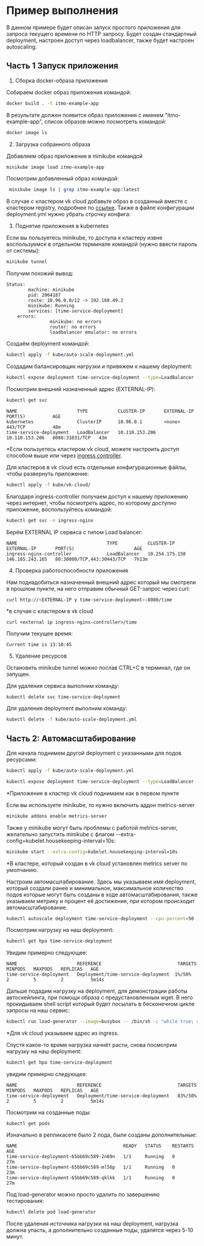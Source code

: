 # Пример выполнения

В данном примере будет описан запуск простого приложения для запроса текущего времени по HTTP запросу. Будет создан стандартный deployment, настроен доступ через loadbalancer, также будет настроен autoscaling.

## Часть 1 Запуск приложения

1) Сборка docker-образа приложения

Собираем docker образ приложения командой:

```bash
docker build . -t itmo-example-app
```

В результате должен появится образ приложения с именем "itmo-example-app", список образов можно посмотреть командой:

```bash
docker image ls
```

2) Загрузка собранного образа

Добавляем образ приложения в minikube командой

```bash
minikube image load itmo-example-app
```

Посмотрим добавленный образ командой:

```bash
 minikube image ls | grep itmo-example-app:latest
```

В случае с кластером vk cloud добавьте образ в созданный вместе с кластером registry, подробнее по [ссылке](https://mcs.mail.ru/docs/ru/base/k8s/connect/docker-registry). 
Также в файле конфигурации deployment.yml нужно убрать строчку конфига:

3) Поднятие приложения в kubernetes
 
Если вы пользуетесь minikube, то доступа к кластеру извне воспользуемся в отдельном терминале командой (нужно ввести пароль от системы):

```bash
minikube tunnel
```

Получим похожий вывод:

```shell
Status:
        machine: minikube
        pid: 2064187
        route: 10.96.0.0/12 -> 192.168.49.2
        minikube: Running
        services: [time-service-deployment]
    errors: 
                minikube: no errors
                router: no errors
                loadbalancer emulator: no errors
```

Создаём deployment командой:

 ```bash
kubectl apply -f kube/auto-scale-deployment.yml
 ```

Создадим балансировщик нагрузки и привяжем к нашему deployment:

```bash
kubectl expose deployment time-service-deployment --type=LoadBalancer --port=8080
```

Посмотрим внешний назначенный адрес (EXTERNAL-IP):
```bash
kubectl get svc
```

```shell
NAME                      TYPE           CLUSTER-IP       EXTERNAL-IP      PORT(S)          AGE
kubernetes                ClusterIP      10.96.0.1        <none>           443/TCP          48m
time-service-deployment   LoadBalancer   10.110.153.206   10.110.153.206   8080:31031/TCP   43m
```

*Если пользуетесь кластером vk cloud, можете настроить доступ способом выше или через [ingress controller](https://mcs.mail.ru/docs/ru/base/k8s/use-cases/ingress/ingress-http).

Для кластеров в vk cloud есть отдельные конфигурационные файлы, чтобы развернуть приложение:

```bash
kubectl apply -f kube/vk-cloud/
```

Благодаря ingress-controller получаем доступ к нашему приложению через интернет, чтобы посмотреть адрес, по которому доступно приложение, воспользуйтесь командой:

```bash
kubectl get svc -n ingress-nginx
```

Берём EXTERNAL IP сервиса с типом Load balancer:

```shell
NAME                                 TYPE           CLUSTER-IP       EXTERNAL-IP       PORT(S)                      AGE
ingress-nginx-controller             LoadBalancer   10.254.175.158   146.185.243.165   80:30080/TCP,443:30443/TCP   7h13m
```

4) Проверка работоспособности приложения

Нам поднадобиться назначенный внешний адрес который мы смотрели в прошлом пункте, на него отправим обычный GET-запрос через curl:

```bash
curl http://<EXTERNAL-IP у time-service-deployment>:8080/time
```

*в случае с кластером в vk cloud

```
curl <external ip ingress-nginx-controller>/time
```

Получим текущее время:

```shell
Current time is 13:10:45
```

5) Удаление ресурсов

Остановить minikube tunnel можно послав CTRL+C в терминал, где он запущен.

Для удаления сервиса выполним команду:

```
kubectl delete svc time-service-deployment
```

Для удаления deployment выполним команду:

```bash
kubectl delete -f kube/auto-scale-deployment.yml
```

## Часть 2: Автомасштабирование

Для начала поднимем другой deployment с указанными для подов ресурсами:

```bash
kubectl apply -f kube/auto-scale-deployment.yml
```
```bash
kubectl expose deployment time-service-deployment --type=LoadBalancer --port=8080
```

*Приложение в кластер vk cloud поднимаем как в первом пункте

Если вы используете minikube, то нужно включить аддон metrics-server

```bash
minikube addons enable metrics-server
```

Также у minikube могут быть проблемы с работой metrics-server, желательно запустить minikube с флагом --extra-config=kubelet.housekeeping-interval=10s:

```bash
minikube start --extra-config=kubelet.housekeeping-interval=10s
```

*В кластере, который создан в vk cloud установлен metrics server по умолчанию.

Настроим автомасштабирование. Здесь мы указываем имя deployment, который создали ранее и минимальное, максимальное количество подов которые могут быть созданы в ходе автомасштабирования, также указываем метрику и процент её достижения, при котором происходит автомасштабирование.

```bash
kubectl autoscale deployment time-service-deployment --cpu-percent=50 --min=2 --max=5
```

Посмотрим нагрузку на наш deployment:

```bash
kubectl get hpa time-service-deployment
```

Увидим примерно следующее:

```shell
NAME                      REFERENCE                            TARGETS   MINPODS   MAXPODS   REPLICAS   AGE
time-service-deployment   Deployment/time-service-deployment  1%/50%   2         5         2          5m14s
```

Дальше подадим нагрузку на deployment, для демонстрации работы автоскейлинга, при помощи образа с предустановленным wget. В него прокидываем shell script который будет посылать в бесконечном цикле запросы на наш сервис:

```bash
kubectl run load-generator --image=busybox -- /bin/sh -c "while true; do wget -q -O- http://<внешний адрес load balancer полученный ранее>:8080/time; done"
```

*Для vk cloud указываем адрес из ingress.

Спустя какое-то время нагрузка начнёт расти, снова посмотрим нагрузку на наш deployment:

```bash
kubectl get hpa time-service-deployment
```

увидим примерно следующее:

```shell
NAME                      REFERENCE                            TARGETS   MINPODS   MAXPODS   REPLICAS   AGE
time-service-deployment   Deployment/time-service-deployment   83%/50%   2         5         2          5m14s
```

Посмотрим на созданные поды:

```shell
kubectl get pods
```

Изначально в репликасете было 2 пода, были созданы дополнительные:

```shell
NAME                                       READY   STATUS    RESTARTS   AGE
time-service-deployment-65bb69c589-2n69n   1/1     Running   0          27m
time-service-deployment-65bb69c589-ml56p   1/1     Running   0          23m
time-service-deployment-65bb69c589-qklkk   1/1     Running   0          27m
```

Под load-generator можно просто удалить по завершению тестирования:

```bash
kubectl delete pod load-generator
```

После удаления источника нагрузки на наш deployment, нагрузка должна упасть, а дополнительно созданные поды, удалятся через 5-10 минут.
